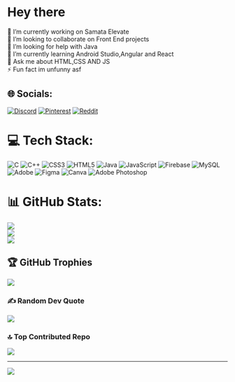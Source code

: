 # Hey there
🔭 I’m currently working on Samata Elevate<br>👯 I’m looking to collaborate on Front End projects<br>🤝 I’m looking for help with Java <br>🌱 I’m currently learning Android Studio,Angular and React <br>💬 Ask me about HTML,CSS AND JS<br>⚡ Fun fact im unfunny asf


## 🌐 Socials:
[![Discord](https://img.shields.io/badge/Discord-%237289DA.svg?logo=discord&logoColor=white)](https://discord.gg/papishome) [![Pinterest](https://img.shields.io/badge/Pinterest-%23E60023.svg?logo=Pinterest&logoColor=white)](https://pinterest.com/pranavlanjwal) [![Reddit](https://img.shields.io/badge/Reddit-%23FF4500.svg?logo=Reddit&logoColor=white)](https://reddit.com/user/u/Humble_Mission9547) 

# 💻 Tech Stack:
![C](https://img.shields.io/badge/c-%2300599C.svg?style=for-the-badge&logo=c&logoColor=white) ![C++](https://img.shields.io/badge/c++-%2300599C.svg?style=for-the-badge&logo=c%2B%2B&logoColor=white) ![CSS3](https://img.shields.io/badge/css3-%231572B6.svg?style=for-the-badge&logo=css3&logoColor=white) ![HTML5](https://img.shields.io/badge/html5-%23E34F26.svg?style=for-the-badge&logo=html5&logoColor=white) ![Java](https://img.shields.io/badge/java-%23ED8B00.svg?style=for-the-badge&logo=openjdk&logoColor=white) ![JavaScript](https://img.shields.io/badge/javascript-%23323330.svg?style=for-the-badge&logo=javascript&logoColor=%23F7DF1E) ![Firebase](https://img.shields.io/badge/firebase-%23039BE5.svg?style=for-the-badge&logo=firebase) ![MySQL](https://img.shields.io/badge/mysql-4479A1.svg?style=for-the-badge&logo=mysql&logoColor=white) ![Adobe](https://img.shields.io/badge/adobe-%23FF0000.svg?style=for-the-badge&logo=adobe&logoColor=white) ![Figma](https://img.shields.io/badge/figma-%23F24E1E.svg?style=for-the-badge&logo=figma&logoColor=white) ![Canva](https://img.shields.io/badge/Canva-%2300C4CC.svg?style=for-the-badge&logo=Canva&logoColor=white) ![Adobe Photoshop](https://img.shields.io/badge/adobe%20photoshop-%2331A8FF.svg?style=for-the-badge&logo=adobe%20photoshop&logoColor=white)
# 📊 GitHub Stats:
![](https://github-readme-stats.vercel.app/api?username=papiswork&theme=dark&hide_border=false&include_all_commits=true&count_private=true)<br/>
![](https://github-readme-streak-stats.herokuapp.com/?user=papiswork&theme=dark&hide_border=false)<br/>
![](https://github-readme-stats.vercel.app/api/top-langs/?username=papiswork&theme=dark&hide_border=false&include_all_commits=true&count_private=true&layout=compact)

## 🏆 GitHub Trophies
![](https://github-profile-trophy.vercel.app/?username=papiswork&theme=radical&no-frame=false&no-bg=true&margin-w=4)

### ✍️ Random Dev Quote
![](https://quotes-github-readme.vercel.app/api?type=horizontal&theme=radical)

### 🔝 Top Contributed Repo
![](https://github-contributor-stats.vercel.app/api?username=papiswork&limit=5&theme=dark&combine_all_yearly_contributions=true)

---
[![](https://visitcount.itsvg.in/api?id=papiswork&icon=0&color=0)](https://visitcount.itsvg.in)

<!-- Proudly created with GPRM ( https://gprm.itsvg.in ) -->
